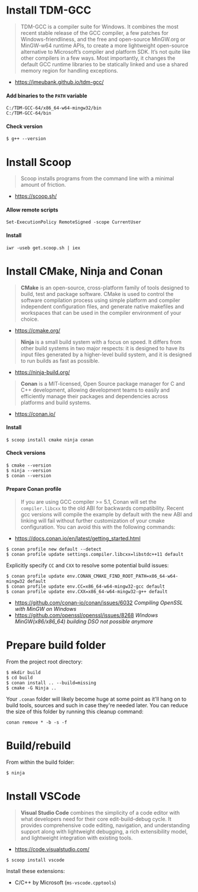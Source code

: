 # Install **TDM-GCC**

> TDM-GCC is a compiler suite for Windows. It combines the most recent stable release of the GCC compiler, a few patches for Windows-friendliness, and the free and open-source MinGW.org or MinGW-w64 runtime APIs, to create a more lightweight open-source alternative to Microsoft’s compiler and platform SDK. It’s not quite like other compilers in a few ways. Most importantly, it changes the default GCC runtime libraries to be statically linked and use a shared memory region for handling exceptions.

* https://jmeubank.github.io/tdm-gcc/

#### **Add binaries to the `PATH` variable**

```
C:/TDM-GCC-64/x86_64-w64-mingw32/bin
C:/TDM-GCC-64/bin
```

#### **Check version**

```
$ g++ --version
```

# Install **Scoop**

> Scoop installs programs from the command line with a minimal amount of friction.

* https://scoop.sh/

#### **Allow remote scripts**

```
Set-ExecutionPolicy RemoteSigned -scope CurrentUser
```

#### **Install**

```
iwr -useb get.scoop.sh | iex
```

# Install **CMake**, **Ninja** and **Conan**

> **CMake** is an open-source, cross-platform family of tools designed to build, test and package software. CMake is used to control the software compilation process using simple platform and compiler independent configuration files, and generate native makefiles and workspaces that can be used in the compiler environment of your choice.

* https://cmake.org/

> **Ninja** is a small build system with a focus on speed. It differs from other build systems in two major respects: it is designed to have its input files generated by a higher-level build system, and it is designed to run builds as fast as possible.

* https://ninja-build.org/

> **Conan** is a MIT-licensed, Open Source package manager for C and C++ development, allowing development teams to easily and efficiently manage their packages and dependencies across platforms and build systems.

* https://conan.io/

#### **Install**

```
$ scoop install cmake ninja conan
```

#### **Check versions**

```
$ cmake --version
$ ninja --version
$ conan --version
```

#### **Prepare Conan profile**

> If you are using GCC compiler >= 5.1, Conan will set the `compiler.libcxx` to the old ABI for backwards compatibility. Recent gcc versions will compile the example by default with the new ABI and linking will fail without further customization of your cmake configuration. You can avoid this with the following commands:

* https://docs.conan.io/en/latest/getting_started.html

```https://jmeubank.github.io/tdm-gcc/
$ conan profile new default --detect
$ conan profile update settings.compiler.libcxx=libstdc++11 default
```

Explicitly specify `CC` and `CXX` to resolve some potential build issues:

```
$ conan profile update env.CONAN_CMAKE_FIND_ROOT_PATH=x86_64-w64-mingw32 default
$ conan profile update env.CC=x86_64-w64-mingw32-gcc default
$ conan profile update env.CXX=x86_64-w64-mingw32-g++ default
```

* https://github.com/conan-io/conan/issues/6032 *Compiling OpenSSL with MinGW on Windows*
* https://github.com/openssl/openssl/issues/8268 *Windows MinGW(x86/x86_64) building DSO not possible anymore*

# Prepare build folder

From the project root directory:

```
$ mkdir build
$ cd build
$ conan install .. --build=missing
$ cmake -G Ninja ..
```

Your `.conan` folder will likely become huge at some point as it'll hang on to build tools, sources and such in case they're needed later. You can reduce the size of this folder by running this cleanup command:

```
conan remove * -b -s -f
```

# Build/rebuild

From within the build folder:

```
$ ninja
```

# Install **VSCode**

> **Visual Studio Code** combines the simplicity of a code editor with what developers need for their core edit-build-debug cycle. It provides comprehensive code editing, navigation, and understanding support along with lightweight debugging, a rich extensibility model, and lightweight integration with existing tools.

* https://code.visualstudio.com/

```
$ scoop install vscode
```

Install these extensions:

* C/C++ by Microsoft (`ms-vscode.cpptools`)